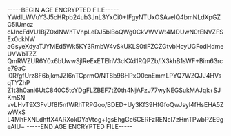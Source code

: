 -----BEGIN AGE ENCRYPTED FILE-----
YWdlLWVuY3J5cHRpb24ub3JnL3YxCi0+IFgyNTUxOSAvelQ4bmNLdXpGZG5lUmcz
clJncFdVU1BjZ0xINWhTVnpLeDJ5blBoQWg0CkVWVWt4MDUwN0tENVZFSEx0ckNW
aGsyeXdyaTJYMEd5Wk5KY3RmbW4vSkUKLS0tIFZCZGtvbHcyUGFodHdmeUVWbTZZ
QmRWZUR6Y0x6bUwwSjlReExETElnV3cKXd1RQPZb/iX3khB1sWF+Bim63rce79aC
l0R/gfUrz8F6bjkmJZl6nTCprmO/NT8b9BHPxO0cnEmmLPYQ7WZQJJ4HVsqTYZhP
Z1t3h0ani6UtC840C5tcYDgFLZBEF7tZ0th4NjAFzJ77wyNEGSukMAJqk+SJKmSN
vvLHvT9X3FvUf8I5nfWRhTRPGoo/BDED+Uy3Kf39HfGfoQwJsyl4fHsEHA5ZwWxS
L4MhFXNLdhtfX4ARXokDYaVtog+IgsEhgGc6CERFzRENcI7zHmTPwbPZE9geAIU=
-----END AGE ENCRYPTED FILE-----

